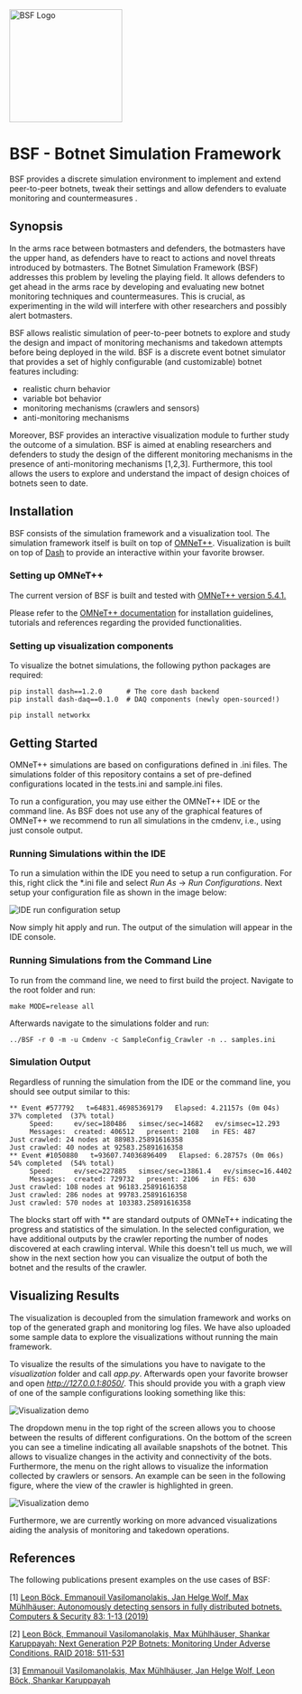 <img align="center" src="https://github.com/tklab-tud/BSF/blob/master/resources/bsf2.jpg" alt="BSF Logo" title="BSF Logo" width="200" height="200" />
     
# BSF - Botnet Simulation Framework

BSF provides a discrete simulation environment to implement and extend peer-to-peer botnets, tweak their settings and allow defenders to evaluate monitoring and countermeasures .

## Synopsis

In the arms race between botmasters and defenders, the botmasters have the upper hand, as defenders have to react to actions and novel threats introduced by botmasters. The Botnet Simulation Framework (BSF) addresses this problem by leveling the playing field. It allows defenders to get ahead in the arms race by developing and evaluating new botnet monitoring techniques and countermeasures. This is crucial, as experimenting in the wild will interfere with other researchers and possibly alert botmasters. 

BSF allows realistic simulation of peer-to-peer botnets to explore and study the design and impact of monitoring mechanisms and takedown attempts before being deployed in the wild. BSF is a discrete event botnet simulator that provides a set of highly configurable (and customizable) botnet features including:
- realistic churn behavior
- variable bot behavior
- monitoring mechanisms (crawlers and sensors)
- anti-monitoring mechanisms

Moreover, BSF provides an interactive visualization module to further study the outcome of a simulation. BSF is aimed at enabling researchers and defenders to study the design of the different monitoring mechanisms in the presence of anti-monitoring mechanisms [1,2,3]. Furthermore, this tool allows the users to explore and understand the impact of design choices of botnets seen to date.

## Installation

BSF consists of the simulation framework and a visualization tool. The simulation framework itself is built on top of [OMNeT++](https://omnetpp.org/). Visualization is built on top of [Dash](https://plot.ly/dash/) to provide an interactive within your favorite browser.

### Setting up OMNeT++

The current version of BSF is built and tested with [OMNeT++ version 5.4.1.](https://omnetpp.org/download/old)

Please refer to the [OMNeT++ documentation](https://omnetpp.org/documentation/) for installation guidelines, tutorials and references regarding the provided functionalities.

### Setting up visualization components

To visualize the botnet simulations, the following python packages are required:
```
pip install dash==1.2.0      # The core dash backend
pip install dash-daq==0.1.0  # DAQ components (newly open-sourced!)

pip install networkx
```

## Getting Started

OMNeT++ simulations are based on configurations defined in .ini files. The simulations folder of this repository contains a set of pre-defined configurations located in the tests.ini and sample.ini files.

To run a configuration, you may use either the OMNeT++ IDE or the command line. As BSF does not use any of the graphical features of OMNeT++ we recommend to run all simulations in the cmdenv, i.e., using just console output.

### Running Simulations within the IDE

To run a simulation within the IDE you need to setup a run configuration. For this, right click the \*.ini file and select *Run As* -> *Run Configurations*. Next setup your configuration file as shown in the image below:

![IDE run configuration setup](https://github.com/tklab-tud/BSF/blob/master/resources/omnet_run_config.png "IDE run configurations")

Now simply hit apply and run. The output of the simulation will appear in the IDE console.

### Running Simulations from the Command Line

To run from the command line, we need to first build the project. Navigate to the root folder and run:

```
make MODE=release all 
```

Afterwards navigate to the simulations folder and run:

```
../BSF -r 0 -m -u Cmdenv -c SampleConfig_Crawler -n .. samples.ini
```

### Simulation Output

Regardless of running the simulation from the IDE or the command line, you should see output similar to this:

```
** Event #577792   t=64831.46985369179   Elapsed: 4.21157s (0m 04s)  37% completed  (37% total)
     Speed:     ev/sec=180486   simsec/sec=14682   ev/simsec=12.293
     Messages:  created: 406512   present: 2108   in FES: 487
Just crawled: 24 nodes at 88983.25891616358
Just crawled: 40 nodes at 92583.25891616358
** Event #1050880   t=93607.74036896409   Elapsed: 6.28757s (0m 06s)  54% completed  (54% total)
     Speed:     ev/sec=227885   simsec/sec=13861.4   ev/simsec=16.4402
     Messages:  created: 729732   present: 2106   in FES: 630
Just crawled: 108 nodes at 96183.25891616358
Just crawled: 286 nodes at 99783.25891616358
Just crawled: 570 nodes at 103383.25891616358
```
The blocks start off with \*\* are standard outputs of OMNeT++ indicating the progress and statistics of the simulation. In the selected configuration, we have additional outputs by the crawler reporting the number of nodes discovered at each crawling interval. While this doesn't tell us much, we will show in the next section how you can visualize the output of both the botnet and the results of the crawler.

## Visualizing Results

The visualization is decoupled from the simulation framework and works on top of the generated graph and monitoring log files. We have also uploaded some sample data to explore the visualizations without running the main framework.

To visualize the results of the simulations you have to navigate to the *visualization* folder and call *app.py*. Afterwards open your favorite browser and open *http://127.0.0.1:8050/*. This should provide you with a graph view of one of the sample configurations looking something like this:

![Visualization demo](https://github.com/tklab-tud/BSF/blob/master/resources/visualization_graph_only.png "Visualization demo")

The dropdown menu in the top right of the screen allows you to choose between the results of different configurations. On the bottom of the screen you can see a timeline indicating all available snapshots of the botnet. This allows to visualize changes in the activity and connectivity of the bots. Furthermore, the menu on the right allows to visualize the information collected by crawlers or sensors. An example can be seen in the following figure, where the view of the crawler is highlighted in green.

![Visualization demo](https://github.com/tklab-tud/BSF/blob/master/resources/visualization_with_crawler.png "Visualization demo")

Furthermore, we are currently working on more advanced visualizations aiding the analysis of monitoring and takedown operations.

## References

The following publications present examples on the use cases of BSF:

\[1\]	[Leon Böck, Emmanouil Vasilomanolakis, Jan Helge Wolf, Max Mühlhäuser: Autonomously detecting sensors in fully distributed botnets. Computers & Security 83: 1-13 (2019)](https://www.sciencedirect.com/science/article/pii/S0167404818312094)

\[2\] [Leon Böck, Emmanouil Vasilomanolakis, Max Mühlhäuser, Shankar Karuppayah: Next Generation P2P Botnets: Monitoring Under Adverse Conditions. RAID 2018: 511-531](https://link.springer.com/chapter/10.1007/978-3-030-00470-5_24)

\[3\] [Emmanouil Vasilomanolakis, Max Mühlhäuser, Jan Helge Wolf, Leon Böck, Shankar Karuppayah](https://www.youtube.com/watch?v=m4rKqdQEqSo&t=1s)



